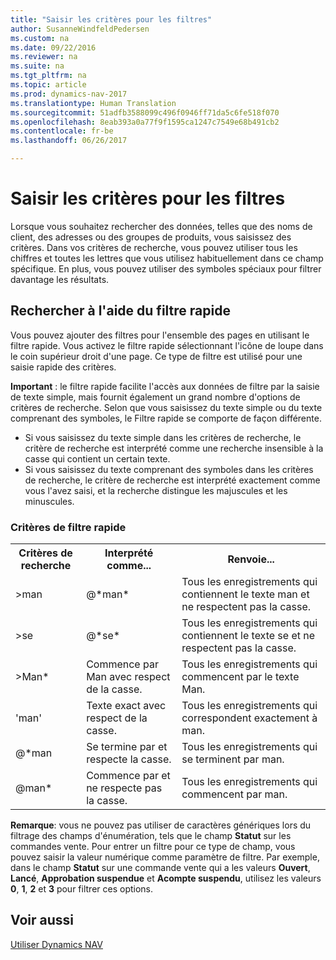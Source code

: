```yaml
---
title: "Saisir les critères pour les filtres"
author: SusanneWindfeldPedersen
ms.custom: na
ms.date: 09/22/2016
ms.reviewer: na
ms.suite: na
ms.tgt_pltfrm: na
ms.topic: article
ms.prod: dynamics-nav-2017
ms.translationtype: Human Translation
ms.sourcegitcommit: 51adfb3588099c496f0946ff71da5c6fe518f070
ms.openlocfilehash: 8eab393a0a77f9f1595ca1247c7549e68b491cb2
ms.contentlocale: fr-be
ms.lasthandoff: 06/26/2017

---
```


# <a name="entering-criteria-in-filters"></a>Saisir les critères pour les filtres
Lorsque vous souhaitez rechercher des données, telles que des noms de client, des adresses ou des groupes de produits, vous saisissez des critères. Dans vos critères de recherche, vous pouvez utiliser tous les chiffres et toutes les lettres que vous utilisez habituellement dans ce champ spécifique. En plus, vous pouvez utiliser des symboles spéciaux pour filtrer davantage les résultats.

## <a name="searching-using-the-quick-filter"></a>Rechercher à l'aide du filtre rapide
Vous pouvez ajouter des filtres pour l'ensemble des pages en utilisant le filtre rapide. Vous activez le filtre rapide sélectionnant l'icône de loupe dans le coin supérieur droit d'une page. Ce type de filtre est utilisé pour une saisie rapide des critères.

**Important** : le filtre rapide facilite l'accès aux données de filtre par la saisie de texte simple, mais fournit également un grand nombre d'options de critères de recherche. Selon que vous saisissez du texte simple ou du texte comprenant des symboles, le Filtre rapide se comporte de façon différente.  
- Si vous saisissez du texte simple dans les critères de recherche, le critère de recherche est interprété comme une recherche insensible à la casse qui contient un certain texte.  
- Si vous saisissez du texte comprenant des symboles dans les critères de recherche, le critère de recherche est interprété exactement comme vous l'avez saisi, et la recherche distingue les majuscules et les minuscules.

### <a name="quick-filter-criteria"></a>Critères de filtre rapide
<!-- html syntax because symbols conflict with MarkDown syntax -->
<TABLE>
  <TR>
    <TH>Critères de recherche</TH>
    <TH>Interprété comme...</TH>
    <TH>Renvoie...</TH>
  </TR>
  <TR>
    <TD>>man</TD>
    <TD>@*man*</TD>
    <TD>Tous les enregistrements qui contiennent le texte man et ne respectent pas la casse.</TD>
  </TR>
  <TR>
    <TD>>se</TD>
    <TD>@*se*</TD>
    <TD>Tous les enregistrements qui contiennent le texte se et ne respectent pas la casse.</TD>
  </TR>
  <TR>
    <TD>>Man*</TD>
    <TD>Commence par Man avec respect de la casse.</TD>
    <TD>Tous les enregistrements qui commencent par le texte Man.</TD>
  </TR>
  <TR>
    <TD>'man'</TD>
    <TD>Texte exact avec respect de la casse.</TD>
    <TD>Tous les enregistrements qui correspondent exactement à man.</TD>
  </TR>
  <TR>
    <TD>@*man</TD>
    <TD>Se termine par et respecte la casse.</TD>
    <TD>Tous les enregistrements qui se terminent par man.</TD>
  </TR>
  <TR>
    <TD>@man*</TD>
    <TD>Commence par et ne respecte pas la casse.</TD>
    <TD>Tous les enregistrements qui commencent par man.</TD>
  </TR>
</TABLE>

**Remarque**: vous ne pouvez pas utiliser de caractères génériques lors du filtrage des champs d'énumération, tels que le champ **Statut** sur les commandes vente. Pour entrer un filtre pour ce type de champ, vous pouvez saisir la valeur numérique comme paramètre de filtre. Par exemple, dans le champ **Statut** sur une commande vente qui a les valeurs **Ouvert**, **Lancé**, **Approbation suspendue** et **Acompte suspendu**, utilisez les valeurs **0**, **1**, **2** et **3** pour filtrer ces options.  

## <a name="see-also"></a>Voir aussi
[Utiliser Dynamics NAV](ui-work-product.md)

